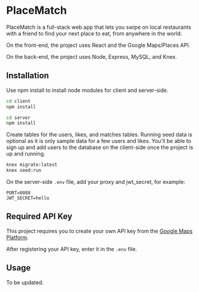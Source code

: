 # PlaceMatch

PlaceMatch is a full-stack web app that lets you swipe on local restaurants with a friend to find your next place to eat, from anywhere in the world.

On the front-end, the project uses React and the Google Maps/Places API.

On the back-end, the project uses Node, Express, MySQL, and Knex.

## Installation

Use npm install to install node modules for client and server-side.

```bash
cd client
npm install

cd server
npm install
```

Create tables for the users, likes, and matches tables. Running seed data is optional as it is only sample data for a few users and likes.
You'll be able to sign up and add users to the database on the client-side once the project is up and running.

```bash
knex migrate:latest
knex seed:run
```

On the server-side `.env` file, add your proxy and jwt_secret, for example:

```
PORT=8080
JWT_SECRET=hello
```

## Required API Key

This project requires you to create your own API key from the
[Google Maps Platform](https://developers.google.com/maps/documentation/javascript/get-api-key).

After registering your API key, enter it in the `.env` file.

## Usage

To be updated.
